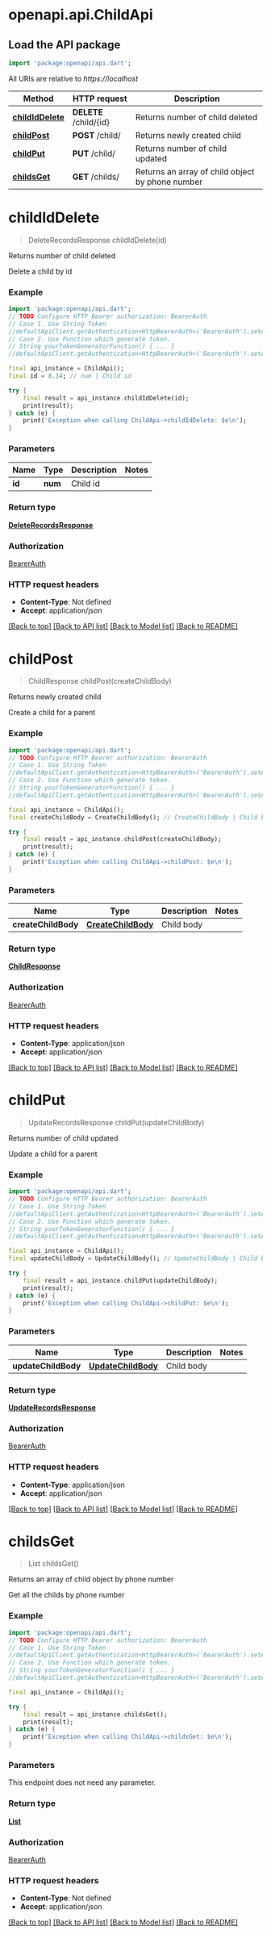 # openapi.api.ChildApi

## Load the API package
```dart
import 'package:openapi/api.dart';
```

All URIs are relative to *https://localhost*

Method | HTTP request | Description
------------- | ------------- | -------------
[**childIdDelete**](ChildApi.md#childIdDelete) | **DELETE** /child/{id} | Returns number of child deleted
[**childPost**](ChildApi.md#childPost) | **POST** /child/ | Returns newly created child
[**childPut**](ChildApi.md#childPut) | **PUT** /child/ | Returns number of child updated
[**childsGet**](ChildApi.md#childsGet) | **GET** /childs/ | Returns an array of child object by phone number


# **childIdDelete**
> DeleteRecordsResponse childIdDelete(id)

Returns number of child deleted

Delete a child by id

### Example 
```dart
import 'package:openapi/api.dart';
// TODO Configure HTTP Bearer authorization: BearerAuth
// Case 1. Use String Token
//defaultApiClient.getAuthentication<HttpBearerAuth>('BearerAuth').setAccessToken('YOUR_ACCESS_TOKEN');
// Case 2. Use Function which generate token.
// String yourTokenGeneratorFunction() { ... }
//defaultApiClient.getAuthentication<HttpBearerAuth>('BearerAuth').setAccessToken(yourTokenGeneratorFunction);

final api_instance = ChildApi();
final id = 8.14; // num | Child id

try { 
    final result = api_instance.childIdDelete(id);
    print(result);
} catch (e) {
    print('Exception when calling ChildApi->childIdDelete: $e\n');
}
```

### Parameters

Name | Type | Description  | Notes
------------- | ------------- | ------------- | -------------
 **id** | **num**| Child id | 

### Return type

[**DeleteRecordsResponse**](DeleteRecordsResponse.md)

### Authorization

[BearerAuth](../README.md#BearerAuth)

### HTTP request headers

 - **Content-Type**: Not defined
 - **Accept**: application/json

[[Back to top]](#) [[Back to API list]](../README.md#documentation-for-api-endpoints) [[Back to Model list]](../README.md#documentation-for-models) [[Back to README]](../README.md)

# **childPost**
> ChildResponse childPost(createChildBody)

Returns newly created child

Create a child for a parent

### Example 
```dart
import 'package:openapi/api.dart';
// TODO Configure HTTP Bearer authorization: BearerAuth
// Case 1. Use String Token
//defaultApiClient.getAuthentication<HttpBearerAuth>('BearerAuth').setAccessToken('YOUR_ACCESS_TOKEN');
// Case 2. Use Function which generate token.
// String yourTokenGeneratorFunction() { ... }
//defaultApiClient.getAuthentication<HttpBearerAuth>('BearerAuth').setAccessToken(yourTokenGeneratorFunction);

final api_instance = ChildApi();
final createChildBody = CreateChildBody(); // CreateChildBody | Child body

try { 
    final result = api_instance.childPost(createChildBody);
    print(result);
} catch (e) {
    print('Exception when calling ChildApi->childPost: $e\n');
}
```

### Parameters

Name | Type | Description  | Notes
------------- | ------------- | ------------- | -------------
 **createChildBody** | [**CreateChildBody**](CreateChildBody.md)| Child body | 

### Return type

[**ChildResponse**](ChildResponse.md)

### Authorization

[BearerAuth](../README.md#BearerAuth)

### HTTP request headers

 - **Content-Type**: application/json
 - **Accept**: application/json

[[Back to top]](#) [[Back to API list]](../README.md#documentation-for-api-endpoints) [[Back to Model list]](../README.md#documentation-for-models) [[Back to README]](../README.md)

# **childPut**
> UpdateRecordsResponse childPut(updateChildBody)

Returns number of child updated

Update a child for a parent

### Example 
```dart
import 'package:openapi/api.dart';
// TODO Configure HTTP Bearer authorization: BearerAuth
// Case 1. Use String Token
//defaultApiClient.getAuthentication<HttpBearerAuth>('BearerAuth').setAccessToken('YOUR_ACCESS_TOKEN');
// Case 2. Use Function which generate token.
// String yourTokenGeneratorFunction() { ... }
//defaultApiClient.getAuthentication<HttpBearerAuth>('BearerAuth').setAccessToken(yourTokenGeneratorFunction);

final api_instance = ChildApi();
final updateChildBody = UpdateChildBody(); // UpdateChildBody | Child body

try { 
    final result = api_instance.childPut(updateChildBody);
    print(result);
} catch (e) {
    print('Exception when calling ChildApi->childPut: $e\n');
}
```

### Parameters

Name | Type | Description  | Notes
------------- | ------------- | ------------- | -------------
 **updateChildBody** | [**UpdateChildBody**](UpdateChildBody.md)| Child body | 

### Return type

[**UpdateRecordsResponse**](UpdateRecordsResponse.md)

### Authorization

[BearerAuth](../README.md#BearerAuth)

### HTTP request headers

 - **Content-Type**: application/json
 - **Accept**: application/json

[[Back to top]](#) [[Back to API list]](../README.md#documentation-for-api-endpoints) [[Back to Model list]](../README.md#documentation-for-models) [[Back to README]](../README.md)

# **childsGet**
> List<ChildResponse> childsGet()

Returns an array of child object by phone number

Get all the childs by phone number

### Example 
```dart
import 'package:openapi/api.dart';
// TODO Configure HTTP Bearer authorization: BearerAuth
// Case 1. Use String Token
//defaultApiClient.getAuthentication<HttpBearerAuth>('BearerAuth').setAccessToken('YOUR_ACCESS_TOKEN');
// Case 2. Use Function which generate token.
// String yourTokenGeneratorFunction() { ... }
//defaultApiClient.getAuthentication<HttpBearerAuth>('BearerAuth').setAccessToken(yourTokenGeneratorFunction);

final api_instance = ChildApi();

try { 
    final result = api_instance.childsGet();
    print(result);
} catch (e) {
    print('Exception when calling ChildApi->childsGet: $e\n');
}
```

### Parameters
This endpoint does not need any parameter.

### Return type

[**List<ChildResponse>**](ChildResponse.md)

### Authorization

[BearerAuth](../README.md#BearerAuth)

### HTTP request headers

 - **Content-Type**: Not defined
 - **Accept**: application/json

[[Back to top]](#) [[Back to API list]](../README.md#documentation-for-api-endpoints) [[Back to Model list]](../README.md#documentation-for-models) [[Back to README]](../README.md)

